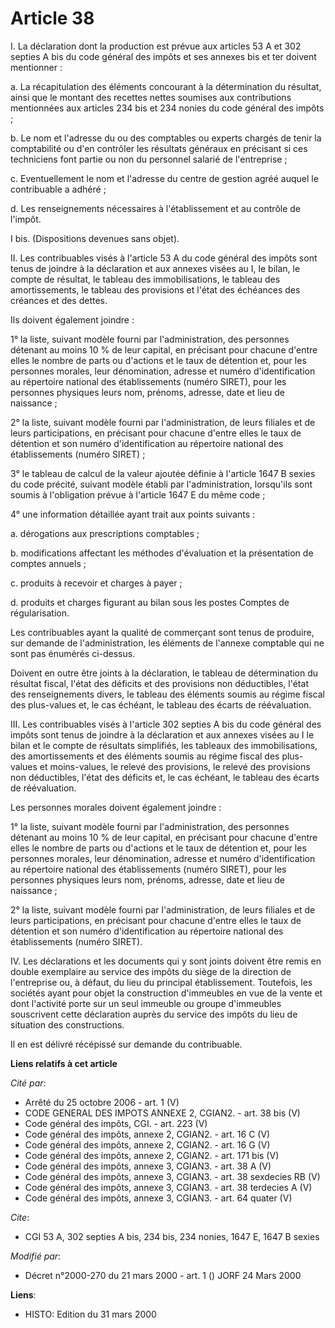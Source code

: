 # Article 38

I. La déclaration dont la production est prévue aux articles 53 A et 302 septies A bis du code général des impôts et ses
annexes bis et ter doivent mentionner :

a. La récapitulation des éléments concourant à la détermination du résultat, ainsi que le montant des recettes nettes
soumises aux contributions mentionnées aux articles 234 bis et 234 nonies du code général des impôts ;

b. Le nom et l'adresse du ou des comptables ou experts chargés de tenir la comptabilité ou d'en contrôler les résultats
généraux en précisant si ces techniciens font partie ou non du personnel salarié de l'entreprise ;

c. Eventuellement le nom et l'adresse du centre de gestion agréé auquel le contribuable a adhéré ;

d. Les renseignements nécessaires à l'établissement et au contrôle de l'impôt.

I bis. (Dispositions devenues sans objet).

II. Les contribuables visés à l'article 53 A du code général des impôts sont tenus de joindre à la déclaration et aux annexes
visées au I, le bilan, le compte de résultat, le tableau des immobilisations, le tableau des amortissements, le tableau des
provisions et l'état des échéances des créances et des dettes.

Ils doivent également joindre :

1° la liste, suivant modèle fourni par l'administration, des personnes détenant au moins 10 % de leur capital, en précisant
pour chacune d'entre elles le nombre de parts ou d'actions et le taux de détention et, pour les personnes morales, leur
dénomination, adresse et numéro d'identification au répertoire national des établissements (numéro SIRET), pour les personnes
physiques leurs nom, prénoms, adresse, date et lieu de naissance ;

2° la liste, suivant modèle fourni par l'administration, de leurs filiales et de leurs participations, en précisant pour
chacune d'entre elles le taux de détention et son numéro d'identification au répertoire national des établissements (numéro
SIRET) ;

3° le tableau de calcul de la valeur ajoutée définie à l'article 1647 B sexies du code précité, suivant modèle établi par
l'administration, lorsqu'ils sont soumis à l'obligation prévue à l'article 1647 E du même code ;

4° une information détaillée ayant trait aux points suivants :

a. dérogations aux prescriptions comptables ;

b. modifications affectant les méthodes d'évaluation et la présentation de comptes annuels ;

c. produits à recevoir et charges à payer ;

d. produits et charges figurant au bilan sous les postes Comptes de régularisation.

Les contribuables ayant la qualité de commerçant sont tenus de produire, sur demande de l'administration, les éléments de
l'annexe comptable qui ne sont pas énumérés ci-dessus.

Doivent en outre être joints à la déclaration, le tableau de détermination du résultat fiscal, l'état des déficits et des
provisions non déductibles, l'état des renseignements divers, le tableau des éléments soumis au régime fiscal des plus-values
et, le cas échéant, le tableau des écarts de réévaluation.

III. Les contribuables visés à l'article 302 septies A bis du code général des impôts sont tenus de joindre à la déclaration
et aux annexes visées au I le bilan et le compte de résultats simplifiés, les tableaux des immobilisations, des
amortissements et des éléments soumis au régime fiscal des plus-values et moins-values, le relevé des provisions, le relevé
des provisions non déductibles, l'état des déficits et, le cas échéant, le tableau des écarts de réévaluation.

Les personnes morales doivent également joindre :

1° la liste, suivant modèle fourni par l'administration, des personnes détenant au moins 10 % de leur capital, en précisant
pour chacune d'entre elles le nombre de parts ou d'actions et le taux de détention et, pour les personnes morales, leur
dénomination, adresse et numéro d'identification au répertoire national des établissements (numéro SIRET), pour les personnes
physiques leurs nom, prénoms, adresse, date et lieu de naissance ;

2° la liste, suivant modèle fourni par l'administration, de leurs filiales et de leurs participations, en précisant pour
chacune d'entre elles le taux de détention et son numéro d'identification au répertoire national des établissements (numéro
SIRET).

IV. Les déclarations et les documents qui y sont joints doivent être remis en double exemplaire au service des impôts du
siège de la direction de l'entreprise ou, à défaut, du lieu du principal établissement. Toutefois, les sociétés ayant pour
objet la construction d'immeubles en vue de la vente et dont l'activité porte sur un seul immeuble ou groupe d'immeubles
souscrivent cette déclaration auprès du service des impôts du lieu de situation des constructions.

Il en est délivré récépissé sur demande du contribuable.

**Liens relatifs à cet article**

_Cité par_:

  - Arrêté du 25 octobre 2006 - art. 1 (V)
  - CODE GENERAL DES IMPOTS ANNEXE 2, CGIAN2. - art. 38 bis (V)
  - Code général des impôts, CGI. - art. 223 (V)
  - Code général des impôts, annexe 2, CGIAN2. - art. 16 C (V)
  - Code général des impôts, annexe 2, CGIAN2. - art. 16 G (V)
  - Code général des impôts, annexe 2, CGIAN2. - art. 171 bis (V)
  - Code général des impôts, annexe 3, CGIAN3. - art. 38 A (V)
  - Code général des impôts, annexe 3, CGIAN3. - art. 38 sexdecies RB (V)
  - Code général des impôts, annexe 3, CGIAN3. - art. 38 terdecies A (V)
  - Code général des impôts, annexe 3, CGIAN3. - art. 64 quater (V)

_Cite_:

  - CGI 53 A, 302 septies A bis, 234 bis, 234 nonies, 1647 E, 1647 B sexies

_Modifié par_:

  - Décret n°2000-270 du 21 mars 2000 - art. 1 () JORF 24 Mars 2000

**Liens**:

  - HISTO: Edition du 31 mars 2000
